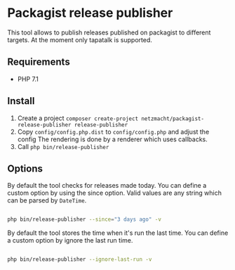 Packagist release publisher
===========================

This tool allows to publish releases published on packagist to different targets. 
At the moment only tapatalk is supported.

Requirements
------------

 - PHP 7.1


Install
-------

 1. Create a project `composer create-project netzmacht/packagist-release-publisher release-publisher`
 2. Copy `config/config.php.dist` to `config/config.php` and adjust the config
    The rendering is done by a renderer which uses callbacks.
 3. Call `php bin/release-publisher`

Options
-------

By default the tool checks for releases made today. You can define a custom option by using the since option. Valid 
values are any string which can be parsed by `DateTime`.

```bash

php bin/release-publisher --since="3 days ago" -v

```

By default the tool stores the time when it's run the last time. You can define a custom option by ignore the last run
time.

```bash

php bin/release-publisher --ignore-last-run -v

```
